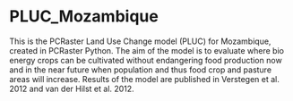 # PLUC_Mozambique
This is the PCRaster Land Use Change model (PLUC) for Mozambique, created in PCRaster Python. The aim of the model is to evaluate where bio energy crops can be cultivated without endangering food production now and in the near future when population and thus food crop and pasture areas will increase. Results of the model are published in Verstegen et al. 2012 and van der Hilst et al. 2012.
